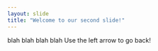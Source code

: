 ```yaml
---
layout: slide
title: "Welcome to our second slide!"
---
```

blah blah blah blah
Use the left arrow to go back!
